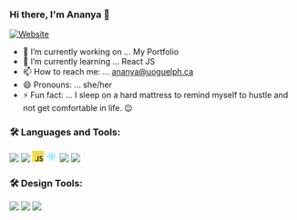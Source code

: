 ### Hi there, I'm Ananya 👋

[![Website](https://img.shields.io/website?label=codeSTACKr.com&style=for-the-badge&url=https%3A%2F%2Fcodestackr.com)](https://codestackr.com)

- 🔭 I’m currently working on ... My Portfolio
- 🌱 I’m currently learning ...  React JS
- 📫 How to reach me: ... ananya@uoguelph.ca
- 😄 Pronouns: ... she/her
- ⚡ Fun fact: ... I sleep on a hard mattress to remind myself to hustle and not get comfortable in life. 😉

### 🛠️ Languages and Tools:
<code><img height="20" src="https://upload.wikimedia.org/wikipedia/commons/thumb/6/61/HTML5_logo_and_wordmark.svg/512px-HTML5_logo_and_wordmark.svg.png"></code> 
<code><img height="20" src="https://upload.wikimedia.org/wikipedia/commons/thumb/d/d5/CSS3_logo_and_wordmark.svg/1200px-CSS3_logo_and_wordmark.svg.png"></code> 
<code><img height="20" src="https://raw.githubusercontent.com/github/explore/80688e429a7d4ef2fca1e82350fe8e3517d3494d/topics/javascript/javascript.png"></code>
<code><img height="20" src="https://raw.githubusercontent.com/github/explore/80688e429a7d4ef2fca1e82350fe8e3517d3494d/topics/react/react.png"></code>
<code><img height="20" src="https://mpng.subpng.com/20180811/pul/kisspng-python-general-purpose-programming-language-comput-python-programming-language-symphony-solution-5b6ee0c863a5a1.6306397415339931604082.jpg"></code>
<code><img height="20" src="https://e7.pngegg.com/pngimages/429/72/png-clipart-mysql-database-graphics-microsoft-access-logo-blue-web-design-thumbnail.png"></code>

### 🛠️ Design Tools:
<code><img height="20" src="https://upload.wikimedia.org/wikipedia/commons/3/33/Figma-logo.svg"></code>
<code><img height="20" src="https://upload.wikimedia.org/wikipedia/commons/thumb/c/c2/Adobe_XD_CC_icon.svg/2101px-Adobe_XD_CC_icon.svg.png"></code>
<code><img height="20" src="https://brandslogos.com/wp-content/uploads/images/large/invision-logo.png"></code>




